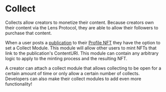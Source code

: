 # Collect

Collects allow creators to monetize their content. Because creators own their content via the Lens Protocol, they are able to allow their followers to purchase that content.

When a user posts a [publication](https://docs.lens.xyz/docs/publication) to their [Profile NFT](https://docs.lens.xyz/docs/profile) they have the option to set a Collect Module. This module will allow other users to mint NFTs that link to the publication's ContentURI. This module can contain any arbitrary logic to apply to the minting process and the resulting NFT.

A creator can attach a collect module that allows collecting to be open for a certain amount of time or only allow a certain number of collects. Developers can also make their collect modules to add even more functionality!
